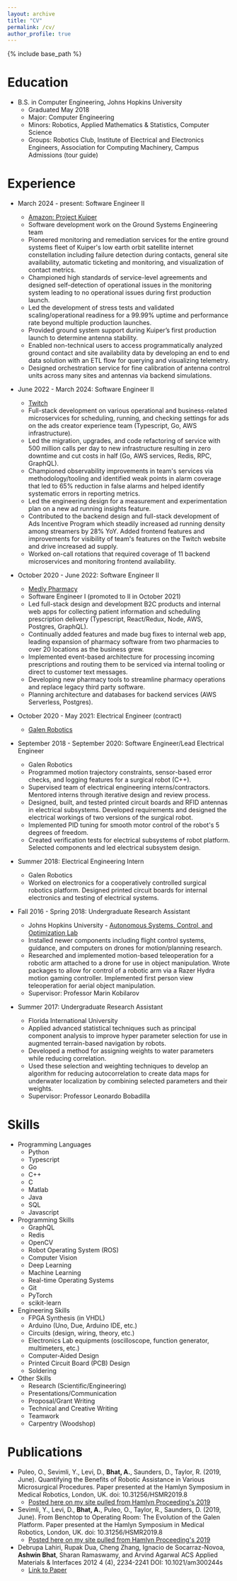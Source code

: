 ```yaml
---
layout: archive
title: "CV"
permalink: /cv/
author_profile: true
---
```


<html>
  <head>
    <link href="https://fonts.googleapis.com/css?family=Roboto&display=swap" rel="stylesheet">
    <script type="text/javascript">
      var host = "theshwin.com/cv/";
      if ((host == window.location.host) && (window.location.protocol != "https:"))
        window.location.protocol = "https";
    </script>
  </head>
</html>

{% include base_path %}

Education
======
* B.S. in Computer Engineering, Johns Hopkins University
  * Graduated May 2018
  * Major: Computer Engineering
  * Minors: Robotics, Applied Mathematics & Statistics, Computer Science
  * Groups: Robotics Club, Institute of Electrical and Electronics Engineers, Association for Computing Machinery, Campus Admissions (tour guide)

Experience
======
* March 2024 - present: Software Engineer II
  * [Amazon: Project Kuiper](https://www.aboutamazon.com/what-we-do/devices-services/project-kuiper)
  * Software development work on the Ground Systems Engineering team
  * Pioneered monitoring and remediation services for the entire ground systems fleet of Kuiper's low earth orbit satellite internet constellation including failure detection during contacts, general site availability, automatic ticketing and monitoring, and visualization of contact metrics.
  * Championed high standards of service-level agreements and designed self-detection of operational issues in the monitoring system leading to no operational issues during first production launch. 
  * Led the development of stress tests and validated scaling/operational readiness for a 99.99% uptime and performance rate beyond multiple production launches. 
  * Provided ground system support during Kuiper’s first production launch to determine antenna stability. 
  * Enabled non-technical users to access programmatically analyzed ground contact and site availability data by developing an end to end data solution with an ETL flow for querying and visualizing telemetry. 
  * Designed orchestration service for fine calibration of antenna control units across many sites and antennas via backend simulations.
* June 2022 - March 2024: Software Engineer II
  * [Twitch](twitch.tv)
  * Full-stack development on various operational and business-related microservices for scheduling, running, and checking settings for ads on the ads creator experience team (Typescript, Go, AWS infrastructure).
  * Led the migration, upgrades, and code refactoring of service with 500 million calls per day to new infrastructure resulting in zero downtime and cut costs in half (Go, AWS services, Redis, RPC, GraphQL).
  * Championed observability improvements in team's services via methodology/tooling and identified weak points in alarm coverage that led to 65% reduction in false alarms and helped identify systematic errors in reporting metrics.
  * Led the engineering design for a measurement and experimentation plan on a new ad running insights feature.
  * Contributed to the backend design and full-stack development of Ads Incentive Program which steadily increased ad running density among streamers by 28% YoY. Added frontend features and improvements for visibility of team's features on the Twitch website and drive increased ad supply.
  * Worked on-call rotations that required coverage of 11 backend microservices and monitoring frontend availability.
* October 2020 - June 2022: Software Engineer II
  * [Medly Pharmacy](https://medly.com/en-us) 
  * Software Engineer I (promoted to II in October 2021)
  * Led full-stack design and development B2C products and internal web apps for collecting patient information and scheduling prescription delivery (Typescript, React/Redux, Node, AWS, Postgres, GraphQL).
  * Continually added features and made bug fixes to internal web app, leading expansion of pharmacy software from two pharmacies to over 20 locations as the business grew.
  * Implemented event-based architecture for processing incoming prescriptions and routing them to be serviced via internal tooling or direct to customer text messages.
  * Developing new pharmacy tools to streamline pharmacy operations and replace legacy third party software.
  * Planning architecture and databases for backend services (AWS Serverless, Postgres). 
* October 2020 - May 2021: Electrical Engineer (contract)
  * [Galen Robotics](https://www.galenrobotics.com)
* September 2018 - September 2020: Software Engineer/Lead Electrical Engineer
  * Galen Robotics
  * Programmed motion trajectory constraints, sensor-based error checks, and logging features for a surgical robot (C++).
  * Supervised team of electrical engineering interns/contractors. Mentored interns through iterative design and review process.
  * Designed, built, and tested printed circuit boards and RFID antennas in electrical subsystems. Developed requirements and designed the electrical workings of two versions of the surgical robot.
  * Implemented PID tuning for smooth motor control of the robot's 5 degrees of freedom.
  * Created verification tests for electrical subsystems of robot platform. Selected components and led electrical subsystem design.
* Summer 2018: Electrical Engineering Intern
  * Galen Robotics
  * Worked on electronics for a cooperatively controlled surgical robotics platform. Designed printed circuit boards for internal electronics and testing of electrical systems.

* Fall 2016 - Spring 2018: Undergraduate Research Assistant
  * Johns Hopkins University - [Autonomous Systems, Control, and Optimization Lab](https://asco.lcsr.jhu.edu/)
  * Installed newer components including flight control systems, guidance, and computers on drones for motion/planning research. 
  * Researched and implemented motion-based teleoperation for a robotic arm attached to a drone for use in object manipulation. Wrote packages to allow for control of a robotic arm via a Razer Hydra motion gaming controller. Implemented first person view teleoperation for aerial object manipulation.
  * Supervisor: Professor Marin Kobilarov

* Summer 2017: Undergraduate Research Assistant
  * Florida International University
  * Applied advanced statistical techniques such as principal component analysis to improve hyper parameter selection for use in augmented terrain-based navigation by robots. 
  * Developed a method for assigning weights to water parameters while reducing correlation. 
  * Used these selection and weighting techniques to develop an algorithm for reducing autocorrelation to create data maps for underwater localization by combining selected parameters and their weights.
  * Supervisor: Professor Leonardo Bobadilla

Skills
======
* Programming Languages
  * Python
  * Typescript
  * Go
  * C++
  * C
  * Matlab
  * Java
  * SQL
  * Javascript
* Programming Skills
  * GraphQL
  * Redis
  * OpenCV
  * Robot Operating System (ROS)
  * Computer Vision
  * Deep Learning
  * Machine Learning
  * Real-time Operating Systems
  * Git
  * PyTorch
  * scikit-learn
* Engineering Skills
  * FPGA Synthesis (in VHDL)
  * Arduino (Uno, Due, Arduino IDE, etc.)
  * Circuits (design, wiring, theory, etc.)
  * Electronics Lab equipments (oscilloscope, function generator, multimeters, etc.)
  * Computer-Aided Design
  * Printed Circuit Board (PCB) Design
  * Soldering
* Other Skills
  * Research (Scientific/Engineering)
  * Presentations/Communication
  * Proposal/Grant Writing
  * Technical and Creative Writing
  * Teamwork
  * Carpentry (Woodshop)

Publications
======
* Puleo, O., Sevimli, Y., Levi, D., **Bhat, A.**, Saunders, D., Taylor, R. (2019, June). Quantifying the Benefits of Robotic Assistance in Various Microsurgical Procedures. Paper presented at the Hamlyn Symposium in Medical Robotics, London, UK. doi: 10.31256/HSMR2019.8
  * [Posted here on my site pulled from Hamlyn Proceeding's 2019](http://theshwin.com/files/HSMR2019-RoboticAssistance.pdf)
* Sevimli, Y., Levi, D., **Bhat, A.**, Puleo, O., Taylor, R., Saunders, D. (2019, June). From Benchtop to Operating Room: The Evolution of the Galen Platform. Paper presented at the Hamlyn Symposium in Medical Robotics, London, UK. doi: 10.31256/HSMR2019.8
  * [Posted here on my site pulled from Hamlyn Proceeding's 2019](https://theshwin.com/files/HSMR2019-Benchtop.pdf)
* Debrupa Lahiri, Rupak Dua, Cheng Zhang, Ignacio de Socarraz-Novoa, **Ashwin Bhat**, Sharan Ramaswamy, and Arvind Agarwal
ACS Applied Materials & Interfaces 2012 4 (4), 2234-2241
DOI: 10.1021/am300244s
  * [Link to Paper](https://pubs.acs.org/doi/abs/10.1021/am300244s)
